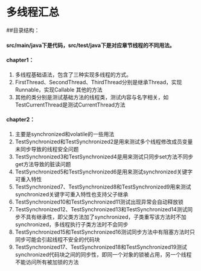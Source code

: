 # 多线程汇总
##目录结构：
#### src/main/java下是代码，src/test/java下是对应章节线程的不同用法。
#### chapter1：
1. 多线程基础语法，包含了三种实现多线程的方式。
2. FirstThread、SecondThread、ThirdThread分别是继承Thread，实现Runnable，实现Callable
其他的方法
3. 其他的类分别是测试基础方法的线程类，测试内容与名字相关，如TestCurrentThread是测试CurrentThread方法
#### chapter2：
1. 主要是synchronized和volatile的一些用法
2. TestSynchronized和TestSynchronized2是用来测试多个线程修改成员变量未同步导致的线程安全问题
3. TestSynchronized3和TestSynchronized4是用来测试只同步set方法不同步get方法导致的脏读问题
4. TestSynchronized5和TestSynchronized6是用来测试synchronized关键字可重入特性
5. TestSynchronized7、TestSynchronized8和TestSynchronized9用来测试synchronized关键字可重入特性也支持父子继承
6. TestSynchronized10和TestSynchronized11测试出现异常会自动释放锁
7. TestSynchronized12、TestSynchronized13和TestSynchronized14测试同步不具有继承性，即父类方法加了synchronized，子类重写该方法时不加synchronized，多线程执行子类方法时不会同步
8. TestSynchronized15和TestSynchronized16测试同步方法中有阻塞方法时只同步可能会引起线程不安全的代码块
9. TestSynchronized17、TestSynchronized18和TestSynchronized19测试synchronized代码块之间的同步性，即同一个对象的锁被占用，另一个线程不能访问所有被加锁的方法